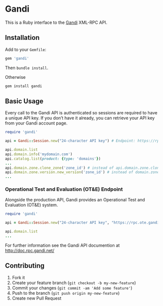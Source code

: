# Gandi

This is a Ruby interface to the [Gandi](http://gandi.net) XML-RPC API.

## Installation

Add to your `Gemfile`:

```ruby
gem 'gandi'
```

Then `bundle install`.

Otherwise

```bash
gem install gandi
```

## Basic Usage

Every call to the Gandi API is authenticated so sessions are required to have a unique API key. If you don’t have it already, you can retrieve your API key from your Gandi account page.

```ruby
require 'gandi'

api = Gandi::Session.new("24-character API key") # Endpoint: https://rpc.gandi.net/xmlrpc/

api.domain.list
api.domain.info('mydomain.com')
api.catalog.list(product: {type: 'domains'})
...
api.domain.zone.clone_zone('zone_id') # instead of api.domain.zone.clone
api.domain.zone.version.new_version('zone_id') # instead of domain.zone.version.new
...
```

### Operational Test and Evaluation (OT&E) Endpoint

Alongside the production API, Gandi provides an Operational Test and Evaluation (OT&E) system.

```ruby
require 'gandi'

api = Gandi::Session.new("24-character API key", "https://rpc.ote.gandi.net/xmlrpc/")

api.domain.list
...
```

For further information see the Gandi API documention at http://doc.rpc.gandi.net/

## Contributing

1. Fork it
2. Create your feature branch (`git checkout -b my-new-feature`)
3. Commit your changes (`git commit -am 'Add some feature'`)
4. Push to the branch (`git push origin my-new-feature`)
5. Create new Pull Request

